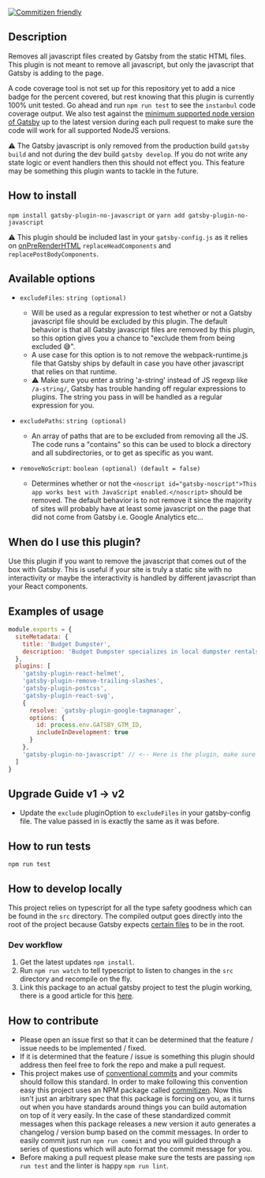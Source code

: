 [![Commitizen friendly](https://img.shields.io/badge/commitizen-friendly-brightgreen.svg)](http://commitizen.github.io/cz-cli/)

## Description

Removes all javascript files created by Gatsby from the static HTML files. This plugin is not meant to remove all javascript, but only the
javascript that Gatsby is adding to the page. 
 
A code coverage tool is not set up for this repository yet to add a nice badge for the percent covered,
but rest knowing that this plugin is currently 100% unit tested. Go ahead and run `npm run test` to see the `instanbul` code coverage output.
We also test against the [minimum supported node version of Gatsby](https://www.gatsbyjs.org/tutorial/part-zero/#-install-nodejs-and-npm) up
to the latest version during each pull request to make sure the code will work for all supported NodeJS versions.

:warning: The Gatsby javascript is only removed from the production build `gatsby build` and not during the dev build `gatsby develop`.
If you do not write any state logic or event handlers then this should not effect you. This feature may be something this plugin wants to
tackle in the future.

## How to install

`npm install gatsby-plugin-no-javascript` or `yarn add gatsby-plugin-no-javascript`

:warning: This plugin should be included last in your `gatsby-config.js` as it relies on [onPreRenderHTML](https://www.gatsbyjs.org/docs/ssr-apis/#onPreRenderHTML)
`replaceHeadComponents` and `replacePostBodyComponents`.

## Available options

* `excludeFiles`: `string (optional)`
    * Will be used as a regular expression to test whether or not a Gatsby javascript file should be excluded by this plugin. The default
      behavior is that all Gatsby javascript files are removed by this plugin, so this option gives you a chance to "exclude them from being
      excluded :sweat_smile:".
    * A use case for this option is to not remove the webpack-runtime.js file that Gatsby ships by default in case you have other javascript
      that relies on that runtime.
    * :warning: Make sure you enter a string 'a-string' instead of JS regexp like `/a-string/`, Gatsby has trouble handing off regular
      expressions to plugins. The string you pass in will be handled as a regular expression for you. 

* `excludePaths`: `string (optional)`
    * An array of paths that are to be excluded from removing all the JS. The code runs a "contains" so this can be used to block a
      directory and all subdirectories, or to get as specific as you want.
      
* `removeNoScript`: `boolean (optional) (default = false)`
    * Determines whether or not the `<noscript id="gatsby-noscript">This app works best with JavaScript enabled.</noscript>` should be removed.
      The default behavior is to not remove it since the majority of sites will probably have at least some javascript on the page that did
      not come from Gatsby i.e. Google Analytics etc...

## When do I use this plugin?

Use this plugin if you want to remove the javascript that comes out of the box with Gatsby. This is useful if your site is truly a static
site with no interactivity or maybe the interactivity is handled by different javascript than your React components.

## Examples of usage

```javascript
module.exports = {
  siteMetadata: {
    title: 'Budget Dumpster',
    description: 'Budget Dumpster specializes in local dumpster rentals for homeowners and contractors alike. Call us to rent a dumpster in your area.'
  },
  plugins: [
    'gatsby-plugin-react-helmet',
    'gatsby-plugin-remove-trailing-slashes',
    'gatsby-plugin-postcss',
    'gatsby-plugin-react-svg', 
    {
      resolve: `gatsby-plugin-google-tagmanager`,
      options: {
        id: process.env.GATSBY_GTM_ID,
        includeInDevelopment: true
      }
    },
    'gatsby-plugin-no-javascript' // <-- Here is the plugin, make sure it is included last in the plugins array.
  ]
}
```

## Upgrade Guide v1 -> v2
* Update the `exclude` pluginOption to `excludeFiles` in your gatsby-config file. The value passed in is exactly the same as it was before.

## How to run tests
`npm run test`

## How to develop locally

This project relies on typescript for all the type safety goodness which can be found in the `src` directory. The compiled output goes
directly into the root of the project because Gatsby expects [certain files](https://www.gatsbyjs.org/docs/files-gatsby-looks-for-in-a-plugin/)
to be in the root.

### Dev workflow

1. Get the latest updates `npm install`.
2. Run `npm run watch` to tell typescript to listen to changes in the `src` directory and recompile on the fly.
3. Link this package to an actual gatsby project to test the plugin working, there is a good article for this
[here](https://medium.com/@the1mills/how-to-test-your-npm-module-without-publishing-it-every-5-minutes-1c4cb4b369be).

## How to contribute

* Please open an issue first so that it can be determined that the feature / issue needs to be implemented / fixed.
* If it is determined that the feature / issue is something this plugin should address then feel free to fork the repo and make a pull request.
* This project makes use of [conventional commits](https://www.conventionalcommits.org/en/v1.0.0-beta.2/) and your commits should follow
this standard. In order to make following this convention easy this project uses an NPM package called [commitizen](https://www.npmjs.com/package/commitizen).
Now this isn't just an arbitrary spec that this package is forcing on you, as it turns out when you have standards around things you can
build automation on top of it very easily. In the case of these standardized commit messages when this package releases a new version it
auto generates a changelog / version bump based on the commit messages. In order to easily commit just run `npm run commit` and you will guided 
through a series of questions which will auto format the commit message for you.
* Before making a pull request please make sure the tests are passing `npm run test` and the linter is happy `npm run lint`.
